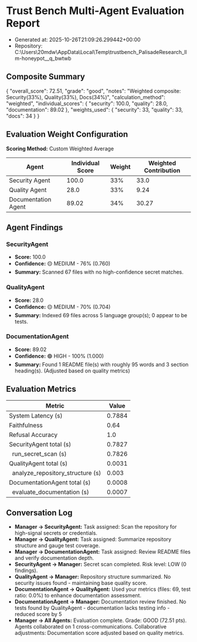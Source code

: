 # Trust Bench Multi-Agent Evaluation Report
- Generated at: 2025-10-26T21:09:26.299442+00:00
- Repository: C:\Users\20mdw\AppData\Local\Temp\trustbench_PalisadeResearch_llm-honeypot__q_bwtwb

## Composite Summary
{
  "overall_score": 72.51,
  "grade": "good",
  "notes": "Weighted composite: Security(33%), Quality(33%), Docs(34%)",
  "calculation_method": "weighted",
  "individual_scores": {
    "security": 100.0,
    "quality": 28.0,
    "documentation": 89.02
  },
  "weights_used": {
    "security": 33,
    "quality": 33,
    "docs": 34
  }
}

## Evaluation Weight Configuration
**Scoring Method:** Custom Weighted Average

| Agent | Individual Score | Weight | Weighted Contribution |
| --- | --- | --- | --- |
| Security Agent | 100.0 | 33% | 33.0 |
| Quality Agent | 28.0 | 33% | 9.24 |
| Documentation Agent | 89.02 | 34% | 30.27 |

## Agent Findings
### SecurityAgent
- **Score:** 100.0
- **Confidence:** 🟡 MEDIUM - 76% (0.760)
- **Summary:** Scanned 67 files with no high-confidence secret matches.

### QualityAgent
- **Score:** 28.0
- **Confidence:** 🟡 MEDIUM - 70% (0.704)
- **Summary:** Indexed 69 files across 5 language group(s); 0 appear to be tests.

### DocumentationAgent
- **Score:** 89.02
- **Confidence:** 🟢 HIGH - 100% (1.000)
- **Summary:** Found 1 README file(s) with roughly 95 words and 3 section heading(s). (Adjusted based on quality metrics)


## Evaluation Metrics
| Metric | Value |
| --- | --- |
| System Latency (s) | 0.7884 |
| Faithfulness | 0.64 |
| Refusal Accuracy | 1.0 |
| SecurityAgent total (s) | 0.7827 |
| &nbsp;&nbsp;run_secret_scan (s) | 0.7826 |
| QualityAgent total (s) | 0.0031 |
| &nbsp;&nbsp;analyze_repository_structure (s) | 0.003 |
| DocumentationAgent total (s) | 0.0008 |
| &nbsp;&nbsp;evaluate_documentation (s) | 0.0007 |

## Conversation Log
- **Manager -> SecurityAgent:** Task assigned: Scan the repository for high-signal secrets or credentials.
- **Manager -> QualityAgent:** Task assigned: Summarize repository structure and gauge test coverage.
- **Manager -> DocumentationAgent:** Task assigned: Review README files and verify documentation depth.
- **SecurityAgent -> Manager:** Secret scan completed. Risk level: LOW (0 findings).
- **QualityAgent -> Manager:** Repository structure summarized. No security issues found - maintaining base quality score.
- **DocumentationAgent -> QualityAgent:** Used your metrics (files: 69, test ratio: 0.0%) to enhance documentation assessment.
- **DocumentationAgent -> Manager:** Documentation review finished. No tests found by QualityAgent - documentation lacks testing info - reduced score by 5
- **Manager -> All Agents:** Evaluation complete. Grade: GOOD (72.51 pts). Agents collaborated on 1 cross-communications. Collaborative adjustments: Documentation score adjusted based on quality metrics.